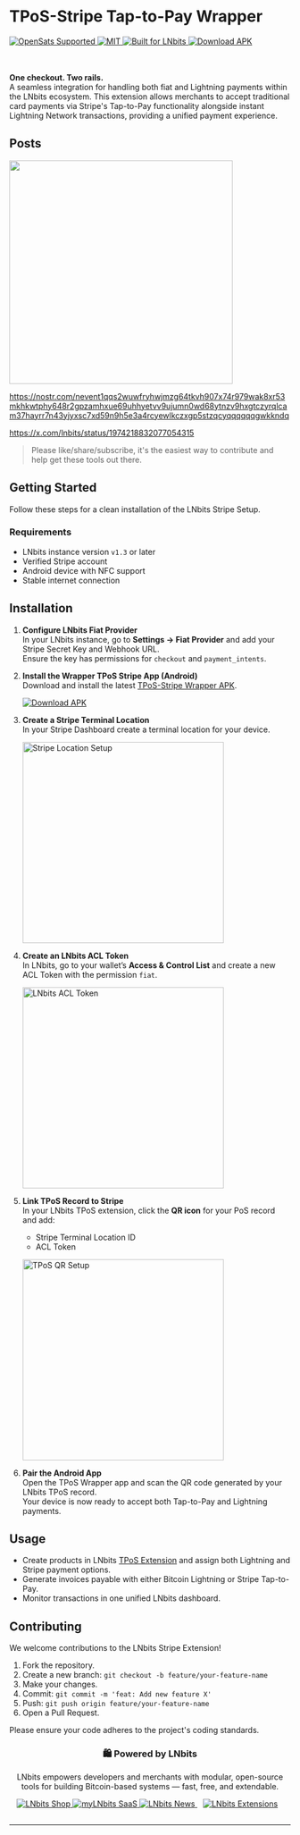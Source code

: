 <p align="center">

  <h1>TPoS-Stripe Tap-to-Pay Wrapper</h1>

  <a href="https://opensats.org">
    <img alt="OpenSats Supported" src="https://img.shields.io/badge/OpenSats-Supported-orange?logo=bitcoin&logoColor=white">
  </a>
  <a href="./LICENSE">
    <img alt="MIT" src="https://img.shields.io/badge/License-MIT-success?logo=open-source-initiative&logoColor=white">
  </a>
  <a href="https://github.com/lnbits">
    <img alt="Built for LNbits" src="https://img.shields.io/badge/Built%20for-LNbits-4D4DFF?logo=lightning&logoColor=white">
  </a>
  <a href="https://github.com/lnbits/TPoS-Stripe-Tap-to-Pay-Wrapper/releases/download/v0.0.1/app-release.apk">
    <img alt="Download APK" src="https://img.shields.io/badge/Download-APK-blue?logo=android&logoColor=white">
  </a>

 <br><br>
  <strong>One checkout. Two rails.</strong><br>
  A seamless integration for handling both fiat and Lightning payments within the LNbits ecosystem. This extension allows merchants to accept traditional card payments via Stripe's Tap-to-Pay functionality alongside instant Lightning Network transactions, providing a unified payment experience.

</p>



## Posts

<a href="https://www.youtube.com/watch?v=8w4-VQ3WFrk"> <img src="https://github.com/user-attachments/assets/edb0059b-e950-44c7-ac86-4aeac979b18b" width="400"></a>

<a href="https://nostr.com/nevent1qqs2wuwfryhwjmzg64tkvh907x74r979wak8xr53mkhkwtphy648r2gpzamhxue69uhhyetvv9ujumn0wd68ytnzv9hxgtczyrqlcam37hayrr7n43yjyxsc7xd59n9h5e3a4rcyewlkczxgp5stzqcyqqqqqqgwkkndq">https://nostr.com/nevent1qqs2wuwfryhwjmzg64tkvh907x74r979wak8xr53mkhkwtphy648r2gpzamhxue69uhhyetvv9ujumn0wd68ytnzv9hxgtczyrqlcam37hayrr7n43yjyxsc7xd59n9h5e3a4rcyewlkczxgp5stzqcyqqqqqqgwkkndq</a>

<a href="https://x.com/lnbits/status/1974218832077054315">https://x.com/lnbits/status/1974218832077054315</a>

> Please like/share/subscribe, it's the easiest way to contribute and help get these tools out there.

## Getting Started

Follow these steps for a clean installation of the LNbits Stripe Setup.

### Requirements

- LNbits instance version `v1.3` or later  
- Verified Stripe account  
- Android device with NFC support  
- Stable internet connection  



## Installation

1. **Configure LNbits Fiat Provider**  
   In your LNbits instance, go to **Settings → Fiat Provider** and add your Stripe Secret Key and Webhook URL.  
   Ensure the key has permissions for `checkout` and `payment_intents`.

2. **Install the Wrapper TPoS Stripe App (Android)**  
   Download and install the latest [TPoS-Stripe Wrapper APK](https://github.com/lnbits/TPoS-Stripe-Tap-to-Pay-Wrapper/releases/latest).  
   <p align="left">
     <a href="https://github.com/lnbits/TPoS-Stripe-Tap-to-Pay-Wrapper/releases/download/v0.0.1/app-release.apk">
       <img alt="Download APK" src="https://img.shields.io/badge/Download-APK-blue?logo=android&logoColor=white">
     </a>
   </p>

3. **Create a Stripe Terminal Location**  
   In your Stripe Dashboard create a terminal location for your device.  
   <p align="left">
     <img width="360" alt="Stripe Location Setup" src="https://github.com/user-attachments/assets/0b3301d7-9ad5-4101-96ec-e899e2de28e8">
   </p>

4. **Create an LNbits ACL Token**  
   In LNbits, go to your wallet’s **Access & Control List** and create a new ACL Token with the permission `fiat`.  
   <p align="left">
     <img width="360" alt="LNbits ACL Token" src="https://github.com/user-attachments/assets/ff07350e-8a3f-498e-aaef-40776442a9aa">
   </p>

5. **Link TPoS Record to Stripe**  
   In your LNbits TPoS extension, click the **QR icon** for your PoS record and add:  
   - Stripe Terminal Location ID  
   - ACL Token  
   <p align="left">
     <img width="360" alt="TPoS QR Setup" src="https://github.com/user-attachments/assets/966fec79-37a0-49da-bc9d-4458af275dda">
   </p>

6. **Pair the Android App**  
   Open the TPoS Wrapper app and scan the QR code generated by your LNbits TPoS record.  
   Your device is now ready to accept both Tap-to-Pay and Lightning payments.



## Usage

- Create products in LNbits [TPoS Extension](https://github.com/lnbits/tpos/blob/main/README.md) and assign both Lightning and Stripe payment options.  
- Generate invoices payable with either Bitcoin Lightning or Stripe Tap-to-Pay.  
- Monitor transactions in one unified LNbits dashboard.



## Contributing

We welcome contributions to the LNbits Stripe Extension!



1. Fork the repository.  
2. Create a new branch: `git checkout -b feature/your-feature-name`  
3. Make your changes.  
4. Commit: `git commit -m 'feat: Add new feature X'`  
5. Push: `git push origin feature/your-feature-name`  
6. Open a Pull Request.

Please ensure your code adheres to the project's coding standards.

<div align="center">

### 🛍️ Powered by LNbits

LNbits empowers developers and merchants with modular, open-source tools for building Bitcoin-based systems — fast, free, and extendable.

<p>
  <a href="https://shop.lnbits.com/" target="_blank">
    <img src="https://img.shields.io/badge/Visit-LNbits%20Shop-7C3AED?logo=shopping&logoColor=white&labelColor=5B21B6" alt="LNbits Shop">
  </a>
  <a href="https://my.lnbits.com/login" target="_blank">
    <img src="https://img.shields.io/badge/Try-myLNbits%20SaaS-2563EB?logo=lightning&logoColor=white&labelColor=1E40AF" alt="myLNbits SaaS">
  </a>
  <a href="https://news.lnbits.com/" target="_blank">
    <img src="https://img.shields.io/badge/Read-LNbits%20News-F97316?logo=rss&logoColor=white&labelColor=C2410C" alt="LNbits News">
  </a>
  <a href="https://extensions.lnbits.com/" target="_blank" style="margin: 0 10px;">
  <img
    src="https://img.shields.io/badge/Explore-LNbits%20Extensions-10B981?logo=puzzle-piece&logoColor=white&labelColor=065F46" alt="LNbits Extensions">
  </a>
</p>
</div>

<hr style="margin: 28px 0; border: 0; border-top: 1px solid #e5e7eb;" />



